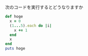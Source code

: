 次のコードを実行するとどうなりますか
```ruby
def hoge
  x = 0
  (1...5).each do |i|
    x += 1
  end
  x
end
puts hoge
```
